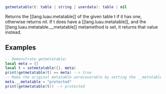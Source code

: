 ```Lua
getmetatable(t: table | string | userdata): table | nil
```
Returns the [[lang.luau.metatable]] of the given table t if it has one, otherwise returns nil. If t does have a [[lang.luau.metatable]], and the [[lang.luau.metatable.__metatable]] metamethod is set, it returns that value instead.
## Examples
```Lua
-- Demonstrate getmetatable:
local meta = {}
local t = setmetatable({}, meta)
print(getmetatable(t) == meta) --> true
-- Make the original metatable unrecoverable by setting the __metatable metamethod:
meta.__metatable = "protected"
print(getmetatable(t)) --> protected
```